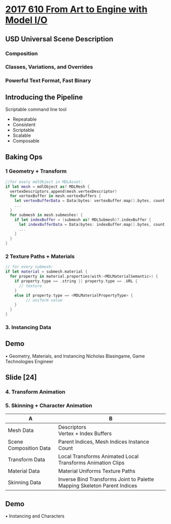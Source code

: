 
# [2017 610 From Art to Engine with Model I/O](https://developer.apple.com/videos/play/wwdc2017/610/)




## USD Universal Scene Description

### Composition

### Classes, Variations, and Overrides

### Powerful Text Format, Fast Binary


## Introducing the Pipeline

Scriptable command line tool

* Repeatable
* Consistent
* Scriptable
* Scalable
* Composable

## Baking Ops

### 1 Geometry + Transform


```swift
//for every mdlObject in MDLAsset:
if let mesh = mdlObject as? MDLMesh {   
  vertexDescriptors.append(mesh.vertexDescriptor)
  for vertexBuffer in mesh.vertexBuffers {
    let vertexBufferData = Data(bytes: vertexBuffer.map().bytes, count: vertexBuffer.length)
    ...
  }
  for submesh in mesh.submeshes! {
    if let indexBuffer = (submesh as? MDLSubmesh)?.indexBuffer {
      let indexBufferData = Data(bytes: indexBuffer.map().bytes, count: indexBuffer.length)
      ...
    }
  }
}
```

### 2 Texture Paths + Materials

```swift
// for every submesh:
if let material = submesh.material {
  for property in material.properties(with:<MDLMaterialSemantic>) {
    if property.type == .string || property.type == .URL {
      // texture
    }
    else if property.type == <MDLMaterialPropertyType> {
         // uniform value
    }
  }
}
```

### 3. Instancing Data

## Demo
• Geometry, Materials, and Instancing Nicholas Blasingame, Game Technologies Engineer


## Slide [24]

###  4. Transform Animation

### 5. Skinning + Character Animation


A | B
--|--
Mesh Data| Descriptors <br> Vertex + Index Buffers
Scene  Composition Data| Parent Indices, Mesh Indices  Instance Count
Transform Data| Local Transforms  Animated Local Transforms  Animation Clips
Material Data| Material Uniforms Texture Paths
Skinning Data| Inverse Bind Transforms Joint to Palette Mapping Skeleton Parent Indices


## Demo
• Instancing and Characters

